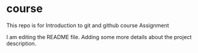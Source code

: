 # course
This repo is for Introduction to git and github course Assignment

I am editing the README file. Adding some more details about the project description.
